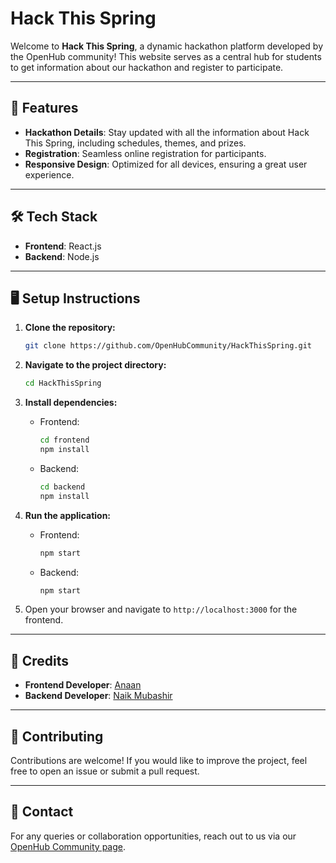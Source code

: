 # Hack This Spring

Welcome to **Hack This Spring**, a dynamic hackathon platform developed by the OpenHub community! This website serves as a central hub for students to get information about our hackathon and register to participate.

---

## 🚀 Features

- **Hackathon Details**: Stay updated with all the information about Hack This Spring, including schedules, themes, and prizes.
- **Registration**: Seamless online registration for participants.
- **Responsive Design**: Optimized for all devices, ensuring a great user experience.

---

## 🛠️ Tech Stack

- **Frontend**: React.js
- **Backend**: Node.js

---

## 🖥️ Setup Instructions

1. **Clone the repository:**
   ```bash
   git clone https://github.com/OpenHubCommunity/HackThisSpring.git
   ```

2. **Navigate to the project directory:**
   ```bash
   cd HackThisSpring
   ```

3. **Install dependencies:**
   - Frontend:
     ```bash
     cd frontend
     npm install
     ```
   - Backend:
     ```bash
     cd backend
     npm install
     ```

4. **Run the application:**
   - Frontend:
     ```bash
     npm start
     ```
   - Backend:
     ```bash
     npm start
     ```

5. Open your browser and navigate to `http://localhost:3000` for the frontend.

---

## 🌟 Credits

- **Frontend Developer**: [Anaan](https://github.com/Anan328)
- **Backend Developer**: [Naik Mubashir](https://github.com/naikmubashir)

---

## 📝 Contributing

Contributions are welcome! If you would like to improve the project, feel free to open an issue or submit a pull request.

---

## 📧 Contact

For any queries or collaboration opportunities, reach out to us via our [OpenHub Community page](#).
